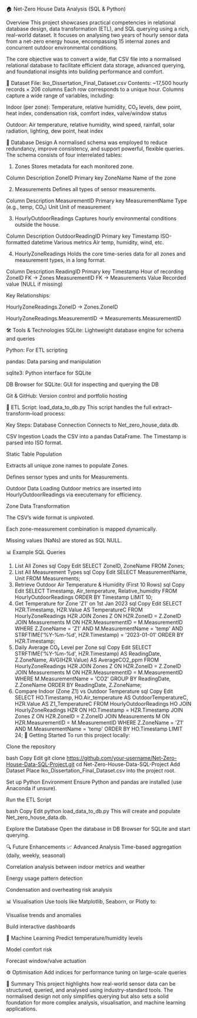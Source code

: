 🏠 Net-Zero House Data Analysis (SQL & Python)

Overview
This project showcases practical competencies in relational database design, data transformation (ETL), and SQL querying using a rich, real-world dataset. It focuses on analysing two years of hourly sensor data from a net-zero energy house, encompassing 15 internal zones and concurrent outdoor environmental conditions.

The core objective was to convert a wide, flat CSV file into a normalised relational database to facilitate efficient data storage, advanced querying, and foundational insights into building performance and comfort.

📁 Dataset
File: Iko_Dissertation_Final_Dataset.csv
Contents: ~17,500 hourly records × 206 columns
Each row corresponds to a unique hour. Columns capture a wide range of variables, including:

Indoor (per zone): Temperature, relative humidity, CO₂ levels, dew point, heat index, condensation risk, comfort index, valve/window status

Outdoor: Air temperature, relative humidity, wind speed, rainfall, solar radiation, lighting, dew point, heat index

🧱 Database Design
A normalised schema was employed to reduce redundancy, improve consistency, and support powerful, flexible queries. The schema consists of four interrelated tables:

1. Zones
Stores metadata for each monitored zone.

Column	Description
ZoneID	Primary key
ZoneName	Name of the zone

2. Measurements
Defines all types of sensor measurements.

Column	Description
MeasurementID	Primary key
MeasurementName	Type (e.g., temp, CO₂)
Unit	Unit of measurement

3. HourlyOutdoorReadings
Captures hourly environmental conditions outside the house.

Column	Description
OutdoorReadingID	Primary key
Timestamp	ISO-formatted datetime
Various metrics	Air temp, humidity, wind, etc.

4. HourlyZoneReadings
Holds the core time-series data for all zones and measurement types, in a long format.

Column	Description
ReadingID	Primary key
Timestamp	Hour of recording
ZoneID	FK → Zones
MeasurementID	FK → Measurements
Value	Recorded value (NULL if missing)

Key Relationships:

HourlyZoneReadings.ZoneID → Zones.ZoneID

HourlyZoneReadings.MeasurementID → Measurements.MeasurementID

🛠 Tools & Technologies
SQLite: Lightweight database engine for schema and queries

Python: For ETL scripting

pandas: Data parsing and manipulation

sqlite3: Python interface for SQLite

DB Browser for SQLite: GUI for inspecting and querying the DB

Git & GitHub: Version control and portfolio hosting

🔄 ETL Script: load_data_to_db.py
This script handles the full extract–transform–load process:

Key Steps:
Database Connection
Connects to Net_zero_house_data.db.

CSV Ingestion
Loads the CSV into a pandas DataFrame. The Timestamp is parsed into ISO format.

Static Table Population

Extracts all unique zone names to populate Zones.

Defines sensor types and units for Measurements.

Outdoor Data Loading
Outdoor metrics are inserted into HourlyOutdoorReadings via executemany for efficiency.

Zone Data Transformation

The CSV’s wide format is unpivoted.

Each zone-measurement combination is mapped dynamically.

Missing values (NaNs) are stored as SQL NULL.

📊 Example SQL Queries
1. List All Zones
sql
Copy
Edit
SELECT ZoneID, ZoneName FROM Zones;
2. List All Measurement Types
sql
Copy
Edit
SELECT MeasurementName, Unit FROM Measurements;
3. Retrieve Outdoor Air Temperature & Humidity (First 10 Rows)
sql
Copy
Edit
SELECT Timestamp, Air_temperature, Relative_humidity
FROM HourlyOutdoorReadings
ORDER BY Timestamp
LIMIT 10;
4. Get Temperature for Zone 'Z1' on 1st Jan 2023
sql
Copy
Edit
SELECT HZR.Timestamp, HZR.Value AS TemperatureC
FROM HourlyZoneReadings HZR
JOIN Zones Z ON HZR.ZoneID = Z.ZoneID
JOIN Measurements M ON HZR.MeasurementID = M.MeasurementID
WHERE Z.ZoneName = 'Z1' AND M.MeasurementName = 'temp'
  AND STRFTIME('%Y-%m-%d', HZR.Timestamp) = '2023-01-01'
ORDER BY HZR.Timestamp;
5. Daily Average CO₂ Level per Zone
sql
Copy
Edit
SELECT STRFTIME('%Y-%m-%d', HZR.Timestamp) AS ReadingDate,
       Z.ZoneName,
       AVG(HZR.Value) AS AverageCO2_ppm
FROM HourlyZoneReadings HZR
JOIN Zones Z ON HZR.ZoneID = Z.ZoneID
JOIN Measurements M ON HZR.MeasurementID = M.MeasurementID
WHERE M.MeasurementName = 'CO2'
GROUP BY ReadingDate, Z.ZoneName
ORDER BY ReadingDate, Z.ZoneName;
6. Compare Indoor (Zone Z1) vs Outdoor Temperature
sql
Copy
Edit
SELECT HO.Timestamp,
       HO.Air_temperature AS OutdoorTemperatureC,
       HZR.Value AS Z1_TemperatureC
FROM HourlyOutdoorReadings HO
JOIN HourlyZoneReadings HZR ON HO.Timestamp = HZR.Timestamp
JOIN Zones Z ON HZR.ZoneID = Z.ZoneID
JOIN Measurements M ON HZR.MeasurementID = M.MeasurementID
WHERE Z.ZoneName = 'Z1' AND M.MeasurementName = 'temp'
ORDER BY HO.Timestamp
LIMIT 24;
🚀 Getting Started
To run this project locally:

Clone the repository

bash
Copy
Edit
git clone https://github.com/your-username/Net-Zero-House-Data-SQL-Project.git
cd Net-Zero-House-Data-SQL-Project
Add Dataset
Place Iko_Dissertation_Final_Dataset.csv into the project root.

Set up Python Environment
Ensure Python and pandas are installed (use Anaconda if unsure).

Run the ETL Script

bash
Copy
Edit
python load_data_to_db.py
This will create and populate Net_zero_house_data.db.

Explore the Database
Open the database in DB Browser for SQLite and start querying.

🔍 Future Enhancements
📈 Advanced Analysis
Time-based aggregation (daily, weekly, seasonal)

Correlation analysis between indoor metrics and weather

Energy usage pattern detection

Condensation and overheating risk analysis

📊 Visualisation
Use tools like Matplotlib, Seaborn, or Plotly to:

Visualise trends and anomalies

Build interactive dashboards

🤖 Machine Learning
Predict temperature/humidity levels

Model comfort risk

Forecast window/valve actuation

⚙️ Optimisation
Add indices for performance tuning on large-scale queries

📌 Summary
This project highlights how real-world sensor data can be structured, queried, and analysed using industry-standard tools. The normalised design not only simplifies querying but also sets a solid foundation for more complex analysis, visualisation, and machine learning applications.